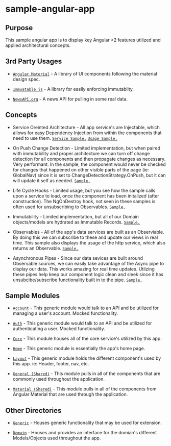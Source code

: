 # sample-angular-app

## Purpose

This sample angular app is to display key Angular >2 features utilized and applied architectural concepts.

## 3rd Party Usages

* [```Angular Material```](https://material.angular.io/) - A library of UI components following the material design spec.

* [```Immuatable.js```](https://facebook.github.io/immutable-js/) - A library for easily enforcing immutabilty.

* [```NewsAPI.org```](https://newsapi.org/) - A news API for pulling in some real data.

## Concepts

* Service Oreinted Architecture - All app service's are Injectable, which allows for easy Dependency Injection from within the components that need to use them. [```Service Sample.```](https://github.com/priskz/sample-angular-app/blob/master/app/angular/web/src/app/account/details.component.ts) [```Usage Sample.```](https://github.com/priskz/sample-angular-app/blob/master/app/angular/web/src/app/home/home.component.ts)

* On Push Change Detection - Limited implementation, but when paired with immutability and proper architecture we can turn off change detection for all components and then propagate changes as necessary. Very performant. In the sample, the component would never be checked for changes that happened on other visible parts of the page (ie: GlobalNav) since it is set to ChangeDetectionStrategy.OnPush, but it can will update it self as needed. [```Sample.```](https://github.com/priskz/sample-angular-app/blob/master/app/angular/web/src/app/account/details.component.ts) 

* Life Cycle Hooks - Limited usage, but you see how the sample calls upon a service to load, once the component has been initalized (after construction). The NgOnDestroy hook, not seen in these samples is often used for unsubscribing to Observables. [```Sample.```](https://github.com/priskz/sample-angular-app/blob/master/app/angular/web/src/app/home/home.component.ts)

* Immutability - Limited implementation, but all of our Domain objects/models are hydrated as Immutable Records. [```Sample.```](https://github.com/priskz/sample-angular-app/blob/master/app/angular/web/src/app/domain/news.ts) 

* Observables - All of the app's data services are built as an Observiable. By doing this we can subscribe to these and update our views in real time. This sample also displays the usage of the http service, which also returns an Observable. [```Sample.```](https://github.com/priskz/sample-angular-app/blob/master/app/angular/web/src/app/core/service/news.ts) 

* Asynchronous Pipes - Since our data sevices are built around Observable sources, we can easily take advantage of the Async pipe to display our data. This works amazing for real time updates. Utilzing these pipes help keep our component logic clean and sleek since it has unsubcibe/subscribe functionality built in to the pipe. [```Sample.```](https://github.com/priskz/sample-angular-app/blob/master/app/angular/web/src/app/home/home.component.html) 

## Sample Modules

* [```Account```](https://github.com/priskz/sample-angular-app/tree/master/app/angular/web/src/app/account) - This generic module would talk to an API and be utilized for managing a user's account. Mocked functionality.

* [```Auth```](https://github.com/priskz/sample-angular-app/tree/master/app/angular/web/src/app/auth) - This generic module would talk to an API and be utilized for authenticating a user. Mocked functionality.

* [```Core```](https://github.com/priskz/sample-angular-app/tree/master/app/angular/web/src/app/core) - This module houses all of the core service's utilized by this app.

* [```Home```](https://github.com/priskz/sample-angular-app/tree/master/app/angular/web/src/app/home) - This generic module is essentially the app's home page.

* [```Layout```](https://github.com/priskz/sample-angular-app/tree/master/app/angular/web/src/app/layout) - This generic module holds the different component's used by this app. ie: Header, footer, nav, etc.

* [```General (Shared)```](https://github.com/priskz/sample-angular-app/tree/master/app/angular/web/src/app/shared) - This module pulls in all of the components that are commonly used throughout the application.

* [```Material (Shared)```](https://github.com/priskz/sample-angular-app/tree/master/app/angular/web/src/app/shared) - This module pulls in all of the components from Angular Material that are used through the application.

## Other Directories

* [```Generic```](https://github.com/priskz/sample-angular-app/tree/master/app/angular/web/src/app/generic) - Houses generic functionality that may be used for extension.

* [```Domain```](https://github.com/priskz/sample-angular-app/tree/master/app/angular/web/src/app/domain) - Houses and provides an interface for the domian's different Models/Objects used throughout the app.